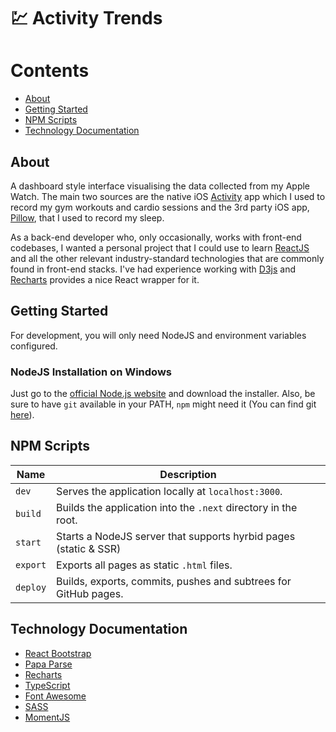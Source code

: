 # :chart: Activity Trends

# Contents
- [About](#about)
- [Getting Started](#getting-started)
- [NPM Scripts](#npm-scripts)
- [Technology Documentation](#technology-documentation)

## About
A dashboard style interface visualising the data collected from my Apple Watch.
The main two sources are the native iOS [Activity](https://support.apple.com/en-gb/guide/watch/apd3bf6d85a6/watchos) 
app which I used to record my gym workouts and cardio sessions and the 3rd party iOS app, [Pillow](https://pillow.app/),
that I used to record my sleep.

As a back-end developer who, only occasionally, works with front-end codebases, I wanted a personal project that I
could use to learn [ReactJS](https://reactjs.org/) and all the other relevant industry-standard technologies that are
commonly found in front-end stacks. I've had experience working with [D3js](https://d3js.org/)
and [Recharts](https://recharts.org/en-US/) provides a nice React wrapper for it.

## Getting Started
For development, you will only need NodeJS and environment variables configured.

### NodeJS Installation on Windows
Just go to the [official Node.js website](https://nodejs.org/) and download the installer.
Also, be sure to have `git` available in your PATH, `npm` might need it (You can find git [here](https://git-scm.com/)).

## NPM Scripts

| Name     | Description                                                          |
|----------|----------------------------------------------------------------------|
| `dev`    | Serves the application locally at `localhost:3000`.                  |
| `build`  | Builds the application into the `.next` directory in the root.       |
| `start`  | Starts a NodeJS server that supports hyrbid pages (static & SSR)     |
| `export` | Exports all pages as static `.html` files.                           |
| `deploy` | Builds, exports, commits, pushes and subtrees for GitHub pages.      |

## Technology Documentation
- [React Bootstrap](https://react-bootstrap.github.io/layout/grid/)
- [Papa Parse](https://www.papaparse.com/docs)
- [Recharts](https://recharts.org/en-US/api)
- [TypeScript](https://www.typescriptlang.org/docs)
- [Font Awesome](https://fontawesome.com/how-to-use/on-the-web/using-with/react)
- [SASS](https://sass-lang.com/documentation/syntax#scss)
- [MomentJS](https://momentjs.com/docs/)